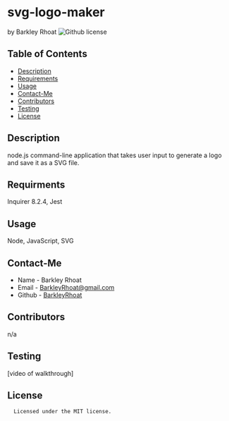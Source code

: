 # svg-logo-maker

  by Barkley Rhoat
   ![Github license](https://img.shields.io/badge/license-MIT-yellowgreen.svg)
  ## Table of Contents
  * [Description](#description)
  * [Requirements](#requirements)
  * [Usage](#usage)
  * [Contact-Me](#contact-me)
  * [Contributors](#contributors)
  * [Testing](#testing)
  * [License](#license)
  ## Description
  node.js command-line application that takes user input to generate a logo and save it as a SVG file.
  ## Requirments
  Inquirer 8.2.4, Jest
  ## Usage
  Node, JavaScript, SVG
  ## Contact-Me
  * Name - Barkley Rhoat
  * Email - BarkleyRhoat@gmail.com
  * Github - [BarkleyRhoat](https://github.com/BarkleyRhoat/)
  ## Contributors
  n/a
  ## Testing

 
  
  [video of walkthrough]

  
  ## License

      Licensed under the MIT license.